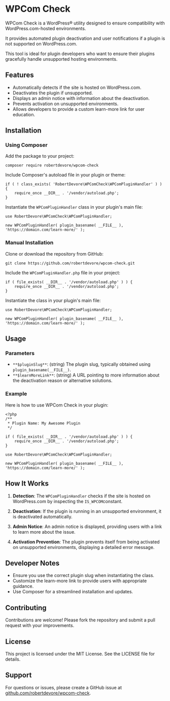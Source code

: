 # WPCom Check

WPCom Check is a WordPress® utility designed to ensure compatibility with WordPress.com-hosted environments. 

It provides automated plugin deactivation and user notifications if a plugin is not supported on WordPress.com. 

This tool is ideal for plugin developers who want to ensure their plugins gracefully handle unsupported hosting environments.

## Features

- Automatically detects if the site is hosted on WordPress.com.
- Deactivates the plugin if unsupported.
- Displays an admin notice with information about the deactivation.
- Prevents activation on unsupported environments.
- Allows developers to provide a custom learn-more link for user education.

## Installation

### Using Composer

Add the package to your project:

```
composer require robertdevore/wpcom-check
```

Include Composer's autoload file in your plugin or theme:

```
if ( ! class_exists( 'RobertDevore\WPComCheck\WPComPluginHandler' ) ) {
    require_once __DIR__ . '/vendor/autoload.php';
}
```

Instantiate the `WPComPluginHandler` class in your plugin's main file:

```
use RobertDevore\WPComCheck\WPComPluginHandler;

new WPComPluginHandler( plugin_basename( __FILE__ ), 'https://domain.com/learn-more/' );
```

### Manual Installation

Clone or download the repository from GitHub:

```
git clone https://github.com/robertdevore/wpcom-check.git
```

Include the `WPComPluginHandler.php` file in your project:

```
if ( file_exists( __DIR__ . '/vendor/autoload.php' ) ) {
    require_once __DIR__ . '/vendor/autoload.php';
}
```

Instantiate the class in your plugin's main file:

```
use RobertDevore\WPComCheck\WPComPluginHandler;

new WPComPluginHandler( plugin_basename( __FILE__ ), 'https://domain.com/learn-more/' );
```

## Usage

### Parameters

- `**$pluginSlug**`: (string) The plugin slug, typically obtained using `plugin_basename(__FILE__)`.
- `**$learnMoreLink**`: (string) A URL pointing to more information about the deactivation reason or alternative solutions.

### Example

Here is how to use WPCom Check in your plugin:
```
<?php
/**
 * Plugin Name: My Awesome Plugin
 */

if ( file_exists( __DIR__ . '/vendor/autoload.php' ) ) {
    require_once __DIR__ . '/vendor/autoload.php';
}

use RobertDevore\WPComCheck\WPComPluginHandler;

new WPComPluginHandler( plugin_basename( __FILE__ ), 'https://domain.com/learn-more/' );
```

## How It Works

1. **Detection**: The `WPComPluginHandler` checks if the site is hosted on WordPress.com by inspecting the `IS_WPCOM`constant.

2. **Deactivation**: If the plugin is running in an unsupported environment, it is deactivated automatically.

3. **Admin Notice**: An admin notice is displayed, providing users with a link to learn more about the issue.

4. **Activation Prevention**: The plugin prevents itself from being activated on unsupported environments, displaying a detailed error message.

## Developer Notes

- Ensure you use the correct plugin slug when instantiating the class.
- Customize the learn-more link to provide users with appropriate guidance.
- Use Composer for a streamlined installation and updates.

## Contributing

Contributions are welcome! Please fork the repository and submit a pull request with your improvements.

## License

This project is licensed under the MIT License. See the LICENSE file for details.

## Support

For questions or issues, please create a GitHub issue at [github.com/robertdevore/wpcom-check](https://github.com/robertdevore/wpcom-check/issues).